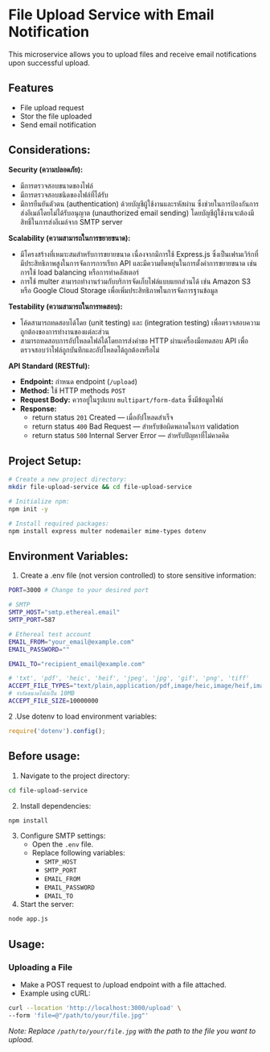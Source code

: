 # File Upload Service with Email Notification

This microservice allows you to upload files and receive email notifications upon successful upload.


## Features

- File upload request
- Stor the file uploaded
- Send email notification


## Considerations:

**Security (ความปลอดภัย):**

- มีการตรวจสอบขนาดของไฟล์
- มีการตรวจสอบชนิดของไฟล์ที่ได้รับ
- มีการยืนยันตัวตน (authentication) ด้วยบัญชีผู้ใช้งานและรหัสผ่าน ซึ่งช่วยในการป้องกันการส่งอีเมล์โดยไม่ได้รับอนุญาต (unauthorized email sending) โดยบัญชีผู้ใช้งานจะต้องมีสิทธิ์ในการส่งอีเมล์จาก SMTP server


**Scalability (ความสามารถในการขยายขนาด):**

- มีโครงสร้างที่เหมาะสมสำหรับการขยายขนาด เนื่องจากมีการใช้ Express.js ซึ่งเป็นเฟรมเวิร์กที่มีประสิทธิภาพสูงในการจัดการการเรียก API และมีความยืดหยุ่นในการตั้งค่าการขยายขนาด เช่นการใช้ load balancing หรือการทำคลัสเตอร์
- การใช้ multer สามารถทำงานร่วมกับบริการจัดเก็บไฟล์แบบแยกส่วนได้ เช่น Amazon S3 หรือ Google Cloud Storage เพื่อเพิ่มประสิทธิภาพในการจัดการฐานข้อมูล


**Testability (ความสามารถในการทดสอบ):**

- โค้ดสามารถทดสอบได้โดย (unit testing) และ (integration testing) เพื่อตรวจสอบความถูกต้องของการทำงานของแต่ละส่วน
- สามารถทดสอบการอัปโหลดไฟล์ได้โดยการส่งคำขอ HTTP ผ่านเครื่องมือทดสอบ API เพื่อตรวจสอบว่าไฟล์ถูกบันทึกและอัปโหลดได้ถูกต้องหรือไม่


**API Standard (RESTful):**

- **Endpoint:** กำหนด endpoint (`/upload`)
- **Method:** ใช้ HTTP methods `POST`
- **Request Body:** ควรอยู่ในรูปแบบ `multipart/form-data` ซึ่งมีข้อมูลไฟล์
- **Response:**
  - return status `201` Created — เมื่ออัปโหลดสำเร็จ
  - return status `400` Bad Request — สำหรับข้อผิดพลาดในการ validation
  - return status `500` Internal Server Error — สำหรับปัญหาที่ไม่คาดคิด


## Project Setup:
```bash
# Create a new project directory:
mkdir file-upload-service && cd file-upload-service

# Initialize npm:
npm init -y

# Install required packages:
npm install express multer nodemailer mime-types dotenv
```

## Environment Variables:
1. Create a .env file (not version controlled) to store sensitive information:
```bash
PORT=3000 # Change to your desired port

# SMTP
SMTP_HOST="smtp.ethereal.email"
SMTP_PORT=587

# Ethereal test account
EMAIL_FROM="your_email@example.com"
EMAIL_PASSWORD=""

EMAIL_TO="recipient_email@example.com"

# 'txt', 'pdf', 'heic', 'heif', 'jpeg', 'jpg', 'gif', 'png', 'tiff'
ACCEPT_FILE_TYPES="text/plain,application/pdf,image/heic,image/heif,image/jpeg,image/gif,image/png,image/tiff"
# จำกัดขนาดไฟล์เป็น 10MB
ACCEPT_FILE_SIZE=10000000
```


2 .Use dotenv to load environment variables:

```JavaScript
require('dotenv').config();
```

## Before usage:
1. Navigate to the project directory:
```bash
cd file-upload-service
```
2. Install dependencies:
```bash
npm install
```
3. Configure SMTP settings:
    - Open the `.env` file.
    - Replace following variables:
      - `SMTP_HOST`
      - `SMTP_PORT`
      - `EMAIL_FROM`
      - `EMAIL_PASSWORD`
      - `EMAIL_TO`
4. Start the server:
```bash
node app.js
```

## Usage:
### Uploading a File
- Make a POST request to /upload endpoint with a file attached.
- Example using cURL:
```bash
curl --location 'http://localhost:3000/upload' \
--form 'file=@"/path/to/your/file.jpg"'
```
_Note: Replace `/path/to/your/file.jpg` with the path to the file you want to upload._
